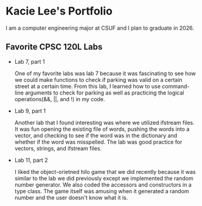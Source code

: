
# Kacie Lee's Portfolio

I am a computer engineering major at CSUF and I plan to graduate in 2026.

## Favorite CPSC 120L Labs

* Lab 7, part 1

    One of my favorite labs was lab 7 because it was fascinating to see how we could make functions
    to check if parking was valid on a certain street at a certain time. From this lab,
    I learned how to use command-line arguments to check for parking as well as practicing
    the logical operations(&&, ||, and !) in my code.


* Lab 9, part 1

    Another lab that I found interesting was where we utilized ifstream files.
    It was fun opening the existing file of words, pushing the words into a vector,
    and checking to see if the word was in the dictionary and whether if the word was
    misspelled. The lab was good practice for vectors, strings, and ifstream files.

* Lab 11, part 2

    I liked the object-orietned hilo game that we did recently because it was similar to the lab we did
    previously except we implemented the random number generator. We also coded the
    accessors and constructors in a type class. The game itself was amusing when it generated
    a random number and the user doesn't know what it is.
